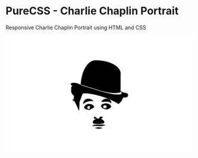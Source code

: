 # PureCSS - Charlie Chaplin Portrait

Responsive Charlie Chaplin Portrait using HTML and CSS

<div align="center">
   <img src="screenshot.png" width="800" />
</div
